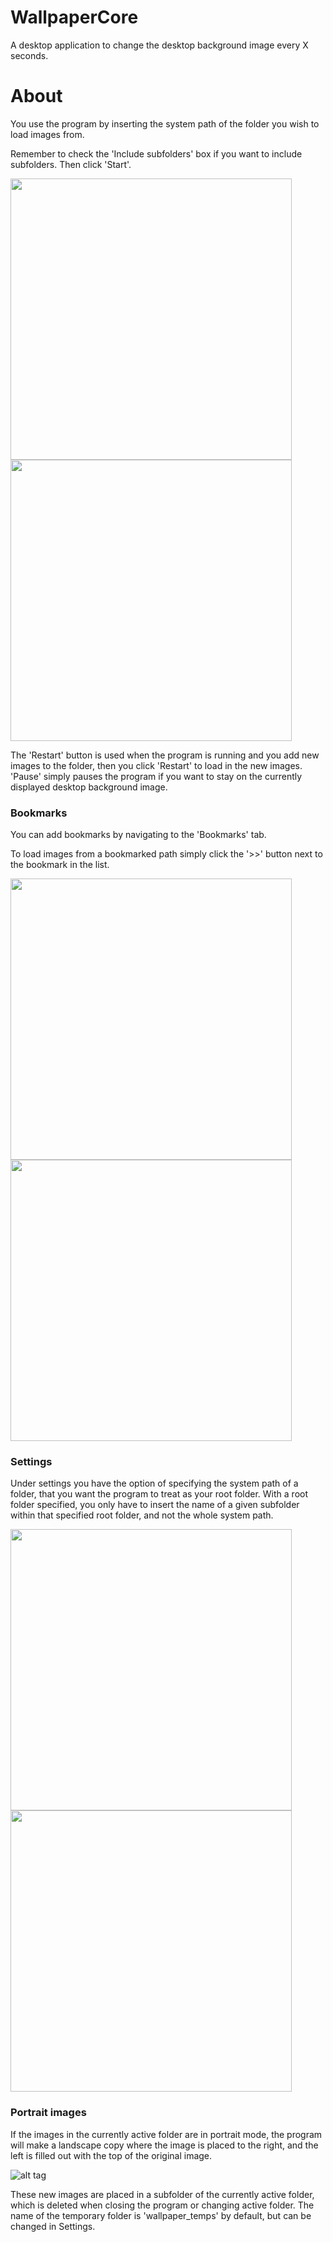 # WallpaperCore
A desktop application to change the desktop background image every X seconds.

# About

You use the program by inserting the system path of the folder you wish to load images from. 

Remember to check the 'Include subfolders' box if you want to include subfolders. Then click 'Start'.

<p float="left">
  <img src="https://github.com/Boenne/WallpaperCore/blob/main/readme_images/program.png" width="450" />
  <img src="https://github.com/Boenne/WallpaperCore/blob/main/readme_images/program_running.png" width="450" /> 
</p>

The 'Restart' button is used when the program is running and you add new images to the folder, 
then you click 'Restart' to load in the new images.
'Pause' simply pauses the program if you want to stay on the currently displayed desktop background image.

<h3>Bookmarks</h3>

You can add bookmarks by navigating to the 'Bookmarks' tab.

To load images from a bookmarked path simply click the '>>' button next to the bookmark in the list.

<p float="left">
  <img src="https://github.com/Boenne/WallpaperCore/blob/main/readme_images/program_bookmarks_add.png" width="450" />
  <img src="https://github.com/Boenne/WallpaperCore/blob/main/readme_images/program_bookmarks_actions.png" width="450" /> 
</p>

<h3>Settings</h3>

Under settings you have the option of specifying the system path of a folder, that you want the program to treat as your root folder.
With a root folder specified, you only have to insert the name of a given subfolder within that specified root folder, and not the whole system path.

<p float="left">
  <img src="https://github.com/Boenne/WallpaperCore/blob/main/readme_images/program_settings_rootfolder.png" width="450" />
  <img src="https://github.com/Boenne/WallpaperCore/blob/main/readme_images/program_running_rootfolder.png" width="450" /> 
</p>

<h3>Portrait images</h3>

If the images in the currently active folder are in portrait mode, the program will make a landscape copy where the image is placed to the right,
and the left is filled out with the top of the original image.

![alt tag](https://github.com/Boenne/Wallpaper/blob/master/readme_images/portrait_background.jpg)

These new images are placed in a subfolder of the currently active folder, which is deleted when closing the program or changing active folder. 
The name of the temporary folder is 'wallpaper_temps' by default, but can be changed in Settings.
